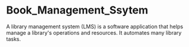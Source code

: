 # Book_Management_Ssytem
A library management system (LMS) is a software application that helps manage a library's operations and resources. It automates many library tasks.
